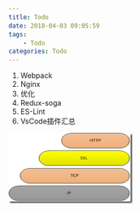 ```yaml
---
title: Todo
date: 2018-04-03 09:05:59
tags:
    - Todo
categories: Todo
---
```


1. Webpack
2. Nginx
3. 优化
4. Redux-soga
5. ES-Lint
6. VsCode插件汇总


![](/img/network/https.png)